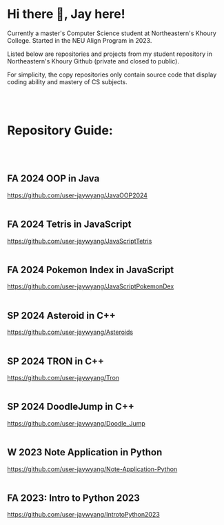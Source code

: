 # Hi there 👋, Jay here!

Currently a master's Computer Science student at Northeastern's Khoury College.
Started in the NEU Align Program in 2023.

Listed below are repositories and projects from my student repository in Northeastern's Khoury Github (private and closed to public). 

For simplicity, the copy repositories only contain source code that display coding ability and mastery of CS subjects.

<br /> 
<br /> 

# Repository Guide: 
<br /> 
<br /> 


## FA 2024 OOP in Java
 https://github.com/user-jaywyang/JavaOOP2024 <br /> <br /> 


## FA 2024 Tetris in JavaScript
 https://github.com/user-jaywyang/JavaScriptTetris <br /> <br /> 


## FA 2024 Pokemon Index in JavaScript
 https://github.com/user-jaywyang/JavaScriptPokemonDex <br /> <br /> 


## SP 2024 Asteroid in C++
 https://github.com/user-jaywyang/Asteroids <br /> <br /> 


## SP 2024 TRON in C++
 https://github.com/user-jaywyang/Tron <br /> <br /> 


## SP 2024 DoodleJump in C++
 https://github.com/user-jaywyang/Doodle_Jump <br /> <br /> 


## W 2023 Note Application in Python
 https://github.com/user-jaywyang/Note-Application-Python <br /><br /> 


## FA 2023: Intro to Python 2023
 https://github.com/user-jaywyang/IntrotoPython2023


